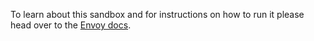 To learn about this sandbox and for instructions on how to run it please head over
to the [Envoy docs](https://www.envoyproxy.io/docs/envoy/latest/start/sandboxes/tls-inspector.html).
